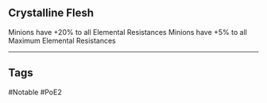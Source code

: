 ## Crystalline Flesh
Minions have +20% to all Elemental Resistances
Minions have +5% to all Maximum Elemental Resistances

---
## Tags
#Notable
#PoE2
